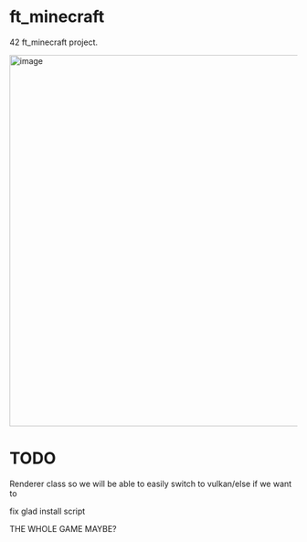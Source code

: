 # ft_minecraft

42 ft_minecraft project.

<img width="1150" height="650" alt="image" src="https://github.com/user-attachments/assets/9d6d1943-58d6-40e1-898a-a8cfa3ff664a" />

# TODO

Renderer class so we will be able to easily switch to vulkan/else if we want to

fix glad install script

THE WHOLE GAME MAYBE?
